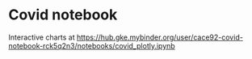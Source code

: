 # Covid notebook

Interactive charts at https://hub.gke.mybinder.org/user/cace92-covid-notebook-rck5q2n3/notebooks/covid_plotly.ipynb
